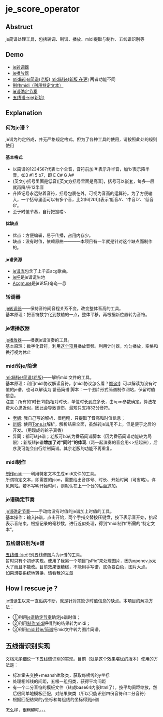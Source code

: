 # je_score_operator

## Abstruct

je简谱处理工具，包括转调、制谱、播放、midi提取与制作、五线谱识别等

## Demo

- [je转调器](https://madderscientist.github.io/je_score_operator/zdq.html)
- [je播放器](https://madderscientist.github.io/je_score_operator/playje.html)
- [midi转je/简谱(老版)](https://madderscientist.github.io/je_score_operator/miditostr.html)
[midi转je(新版 在更)](https://madderscientist.github.io/je_score_operator/midiparse.html) 两者功能不同
- [制作midi（利用特定文本）](https://madderscientist.github.io/je_score_operator/midi.html)
- [je谱确定节奏](https://madderscientist.github.io/je_score_operator/beat.html)
- [五线谱->je(新坑)](https://madderscientist.github.io/je_score_operator/note.html)

## Explanation

### 何为je谱？

je谱为约定俗成，并无严格规定格式。但为了各种工具的使用，请按照此处的规则使用

#### 基本格式

- 以简谱的1234567代表七个全音，音符前加‘#’表示升半音，加‘b’表示降半音。如3 #1 5 b7，即 E C# G A#
- (英文小括号里面是低音)[英文方括号里面是高音]，括号可以嵌套，每多一层就再降/升12半音
- 升降记号永远贴着音符，括号包裹在外，可视为音高的运算符。为了方便输入，一个括号里面可以有多个音，比如(6[2b1])表示‘低音A’、‘中音D’、‘低音G’。
- 至于时值节奏，自行把握喽~

#### 优缺点

- 优点：方便编辑，易于传播，占用内存少。
- 缺点：没有时值，依赖原曲————本项目有一半就是针对这个缺点而制作的。

#### je谱资源

- [je谱库](https://github.com/zytx121/je/issues)包含了上千首acg歌曲。
- [je吧](https://tieba.baidu.com/f?kw=justice_eternal&fr=index)是je谱诞生地
- [Acgmuse](https://www.acgmuse.com)是je论坛(奄奄一息

### 转调器

[je转调器](https://madderscientist.github.io/je_score_operator/zdq.html)——保持音符间音程关系不变，改变整体音高的工具。<br>
基本原理：把音符数字化到数轴的一点，整体平移，再根据新位置转为音符。

### je谱播放器

[je播放器](https://madderscientist.github.io/je_score_operator/playje.html)——根据je谱演奏的工具。<br>
基本原理：数字化音符，利用[这个项目](https://github.com/surikov/webaudiofont)播放音频。利用计时器，均匀播放，空格和换行视为休止

### midi转je/简谱

[midi转je/简谱(老版)](https://madderscientist.github.io/je_score_operator/miditostr.html)——解析midi文件的工具。<br>
基本原理：利用midi协议解读音符。【midi协议怎么看？[瞧这!](https://zhuanlan.zhihu.com/p/464166848)】可以解读为没有时值的je谱，也可以解读为‘番茄简谱’脚本：一个图片形式简谱制作网站，保留时值信息。<br>
注意：所有的‘时长’均指相对时长，单位时长到底多长，由bpm参数确定。算法花费大心思近似，因此会导致误伤，最短只支持32分音符。

- [老版](https://madderscientist.github.io/je_score_operator/miditostr.html): 我自己写的解析，很粗糙，只提取了音高和时值信息；
- [新版](https://madderscientist.github.io/je_score_operator/midiparse.html): 使用[Tone.js](https://github.com/Tonejs/Midi)解析，解析结果全面，虽然转je谱用不上，但是便于之后的开发。（用现成的轮子真香）
- 异同：都可转je谱；老版可以转为番茄简谱脚本（因为番茄简谱功能较为局限）；新版转je谱**增加了对“同时”的体现**（两一起演奏的音会用<>括起来），后序我可能会自行绘制简谱。其余老版的功能不再重复。

### midi制作

[制作midi](https://madderscientist.github.io/je_score_operator/midi.html)——利用特定文本生成midi文件的工具。<br>
所谓特定文本，即需要的json，需要给出音序号、时长、开始时间（可省略）。详见网站。若不写明开始时间，则默认在上一个音的后面追加。


### je谱确定节奏

[je谱确定节奏](https://madderscientist.github.io/je_score_operator/beat.html)——手动给没有时值的je谱加上时值的工具。<br>
基本操作：输入je谱，点击开始，两个手指交替按压键盘，按下表示音开始，抬起表示音结束，根据记录的毫秒数，进行近似处理，得到“midi制作”所需的“特定文本”。


### 五线谱识别为je谱

[五线谱->je](https://madderscientist.github.io/je_score_operator/note.html)识别五线谱图片为je谱的工具。<br>
暂时只有个初步实现。使用了我另一个项目“jsPic”来处理图片，因为opencv.js太大了而且不能改。目前效果很糟糕，不能用手写谱，底色要白色，图片大点。<br>
如果想要系统地转换，请看我的[文章](https://zhuanlan.zhihu.com/p/603150696)


## How I rescue je ?

je谱诞生以来一直诟病不断，就是针对其缺少时值信息的缺点。本项目的解决方法：
- ①利用[je谱确定节奏](https://madderscientist.github.io/je_score_operator/beat.html)确定je谱时值；
- ②利用[制作midi](https://madderscientist.github.io/je_score_operator/midi.html)把得到的结果转为midi；
- ③利用[midi转je/简谱](https://madderscientist.github.io/je_score_operator/miditostr)把mid文件转为图片简谱。


## 五线谱识别实现

文档末尾细说一下五线谱识别的实现。目前（就是这个效果堪忧的版本）使用的方法是：

- 标准霍夫变换+meanshift聚类，获取每根线的y坐标
- 处理相邻线的间距，五根一组归类，获得平均间距
- 有一个二分音符的模板文件（转成base64内嵌html了），按平均间距缩放，然后很简单地模板匹配，对结果聚类（所以只能识别四份音符和二分音符）
- 根据匹配结果的y坐标和每组线的坐标得到je谱

怎么样，很粗糙吧。。。

